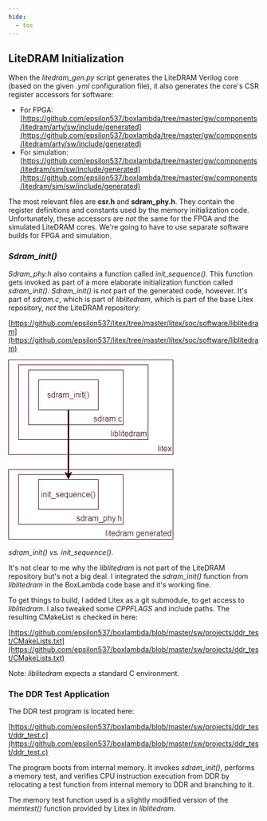 ```yaml
---
hide:
  - toc
---
```


## LiteDRAM Initialization

When the *litedram_gen.py* script generates the LiteDRAM Verilog core (based on the given *.yml* configuration file), it also generates the core's CSR register accessors for software:

- For FPGA: [https://github.com/epsilon537/boxlambda/tree/master/gw/components/litedram/arty/sw/include/generated](https://github.com/epsilon537/boxlambda/tree/master/gw/components/litedram/arty/sw/include/generated)
- For simulation: [https://github.com/epsilon537/boxlambda/tree/master/gw/components/litedram/sim/sw/include/generated](https://github.com/epsilon537/boxlambda/tree/master/gw/components/litedram/sim/sw/include/generated)

The most relevant files are **csr.h** and **sdram_phy.h**. They contain the register definitions and constants used by the memory initialization code. Unfortunately, these accessors are *not* the same for the FPGA and the simulated LiteDRAM cores. We're going to have to use separate software builds for FPGA and simulation.

### *Sdram_init()*

*Sdram_phy.h* also contains a function called *init_sequence()*. This function gets invoked as part of a more elaborate initialization function called *sdram_init()*. *Sdram_init()* is *not* part of the generated code, however. It's part of *sdram.c*, which is part of *liblitedram*, which is part of the base Litex repository, *not* the LiteDRAM repository:

[https://github.com/epsilon537/litex/tree/master/litex/soc/software/liblitedram](https://github.com/epsilon537/litex/tree/master/litex/soc/software/liblitedram)

![sdram_init()](assets/sdram_init.drawio.png)

*sdram_init() vs. init_sequence().*

It's not clear to me why the *liblitedram* is not part of the LiteDRAM repository but's not a big deal. I integrated the *sdram_init()* function from *liblitedram* in the BoxLambda code base and it's working fine.

To get things to build, I added Litex as a git submodule, to get access to *liblitedram*. I also tweaked some *CPPFLAGS* and include paths. The resulting CMakeList is checked in here:

[https://github.com/epsilon537/boxlambda/blob/master/sw/projects/ddr_test/CMakeLists.txt](https://github.com/epsilon537/boxlambda/blob/master/sw/projects/ddr_test/CMakeLists.txt)

Note: *liblitedram* expects a standard C environment.

### The DDR Test Application

The DDR test program is located here:

[https://github.com/epsilon537/boxlambda/blob/master/sw/projects/ddr_test/ddr_test.c](https://github.com/epsilon537/boxlambda/blob/master/sw/projects/ddr_test/ddr_test.c)

The program boots from internal memory. It invokes *sdram_init()*, performs a memory test, and verifies CPU instruction execution from DDR by relocating a test function from internal memory to DDR and branching to it.

The memory test function used is a slightly modified version of the *memtest()* function provided by Litex in *liblitedram*.
